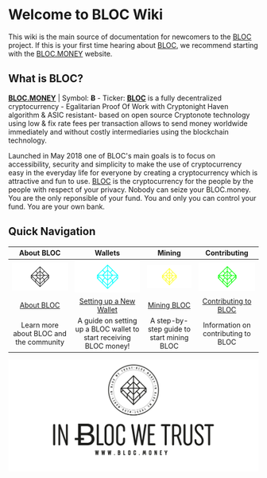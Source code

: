 # Welcome to BLOC Wiki

This wiki is the main source of documentation for newcomers to the [BLOC](https://bloc.money) project. If this is your first time hearing about [BLOC](https://bloc.money), we recommend starting with the [BLOC.MONEY](https://bloc.money) website.

## What is BLOC?
**[BLOC.MONEY](https://bloc.money)** | Symbol: **Ƀ** - Ticker: **[BLOC](https://bloc.money)** is a fully decentralized cryptocurrency - Egalitarian Proof Of Work with Cryptonight Haven algorithm & ASIC resistant- based on open source Cryptonote technology using low & fix rate fees per transaction allows to send money worldwide immediately and without costly intermediaries using the blockchain technology.

Launched in May 2018 one of BLOC's main goals is to focus on accessibility, security and simplicity to make the use of cryptocurrency easy in the everyday life for everyone by creating a cryptocurrency which is attractive and fun to use. [BLOC](https://bloc.money) is the cryptocurrency for the people by the people with respect of your privacy. Nobody can seize your BLOC.money. You are the only reponsible of your fund. You and only you can control your fund. You are your own bank.

## Quick Navigation

| **About BLOC** | **Wallets** | **Mining** | **Contributing** |
|:----------------------:|:-------------:|:------------:|:------------------:|
| ![Logo](images/index-bloc.png) | ![Wallets](images/index-wallet.png) | ![Mining](images/index-mining.png) | ![Dev](images/index-community.png) |
| [About BLOC](about/index.md) | [Setting up a New Wallet](Getting-Started#new-wallet) | [Mining BLOC](Getting-Started#mining) | [Contributing to BLOC](about/Contributing) |
| Learn more about BLOC and the community | A guide on setting up a BLOC wallet to start receiving BLOC money! | A step-by-step guide to start mining BLOC | Information on contributing to BLOC

![BLOC Logo](images/bloc-logo-intro.png)